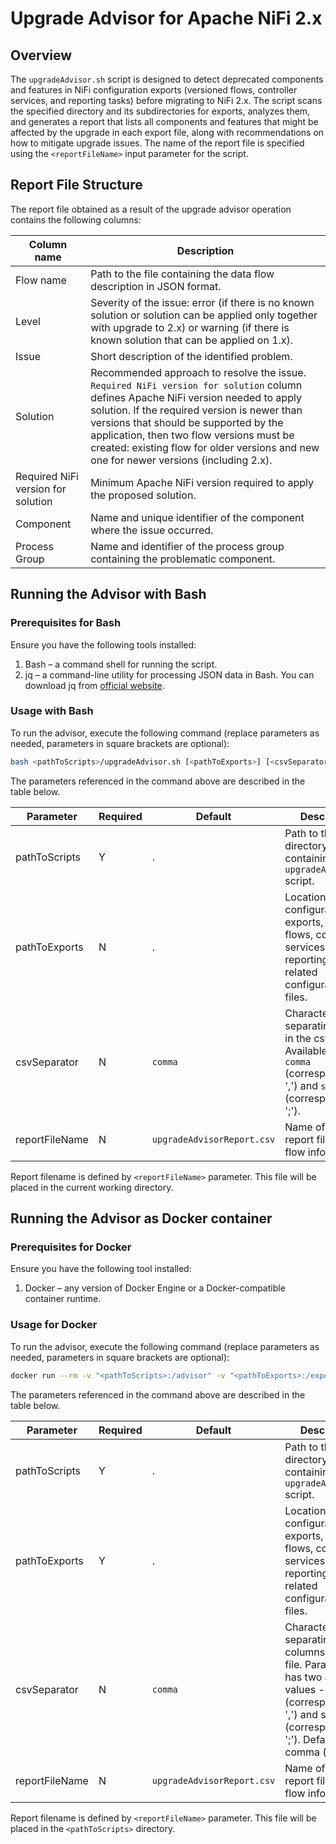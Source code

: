 # Upgrade Advisor for Apache NiFi 2.x

## Overview

The `upgradeAdvisor.sh` script is designed to detect deprecated components and features in NiFi configuration exports (versioned flows, controller services, and reporting tasks) before migrating to NiFi 2.x.
The script scans the specified directory and its subdirectories for exports, analyzes them, and generates a report that lists all components and features that might be affected by the upgrade in each export file, along with recommendations on how to mitigate upgrade issues. The name of the report file is specified using the `<reportFileName>` input parameter for the script.

## Report File Structure

The report file obtained as a result of the upgrade advisor operation contains the following columns:

| Column name                        | Description                                                                                                                                     |
|------------------------------------|-------------------------------------------------------------------------------------------------------------------------------------------------|
| Flow name                          | Path to the file containing the data flow description in JSON format.                                                                           |
| Level                              | Severity of the issue: error (if there is no known solution or solution can be applied only together with upgrade to 2.x) or warning (if there is known solution that can be applied on 1.x).                                                                                             |
| Issue                              | Short description of the identified problem.                                                                                                    |
| Solution                           | Recommended approach to resolve the issue. `Required NiFi version for solution` column defines Apache NiFi version needed to apply solution. If the required version is newer than versions that should be supported by the application, then two flow versions must be created: existing flow for older versions and new one for newer versions (including 2.x). |
| Required NiFi version for solution | Minimum Apache NiFi version required to apply the proposed solution.                                                                            |
| Component                          | Name and unique identifier of the component where the issue occurred.                                                                      |
| Process Group                      | Name and identifier of the process group containing the problematic component.                                                             |

## Running the Advisor with Bash

### Prerequisites for Bash

Ensure you have the following tools installed:
1. Bash – a command shell for running the script.
2. jq – a command-line utility for processing JSON data in Bash. You can download jq from [official website](https://jqlang.org/download/).

### Usage with Bash

To run the advisor, execute the following command (replace parameters as needed, parameters in square brackets are optional):
```bash
bash <pathToScripts>/upgradeAdvisor.sh [<pathToExports>] [<csvSeparator>] [<reportFileName>]
```

The parameters referenced in the command above are described in the table below.

| Parameter      | Required | Default                    | Description                                                                                                                                                                |
|----------------|----------|----------------------------|----------------------------------------------------------------------------------------------------------------------------------------------------------------------------|
| pathToScripts  | Y        | .                          | Path to the directory containing the `upgradeAdvisor.sh` script.                                                                                                           |
| pathToExports  | N        | .                          | Location of NiFi configuration exports, including flows, controller services, reporting tasks, or related configuration files.                                             |
| csvSeparator   | N        | `comma`                    | Character for separating values in the csv file. Available values: `comma` (corresponds to ',') and `semicolon` (corresponds to ';'). |
| reportFileName | N        | `upgradeAdvisorReport.csv` | Name of the report file with flow information.                                                                                                                             |

Report filename is defined by `<reportFileName>` parameter. This file will be placed in the current working directory.

## Running the Advisor as Docker container

### Prerequisites for Docker

Ensure you have the following tool installed:
1. Docker – any version of Docker Engine or a Docker-compatible container runtime.

### Usage for Docker

To run the advisor, execute the following command (replace parameters as needed, parameters in square brackets are optional):
```bash
docker run --rm -v "<pathToScripts>:/advisor" -v "<pathToExports>:/export" -w "/advisor/" --entrypoint=/bin/bash ghcr.io/netcracker/nifi-registry:1.0.3 upgradeAdvisor.sh /export/ [<csvSeparator>] [<reportFileName>]
```

The parameters referenced in the command above are described in the table below.

| Parameter      | Required | Default                    | Description                                                                                                                                                                |
|----------------|----------|----------------------------|----------------------------------------------------------------------------------------------------------------------------------------------------------------------------|
| pathToScripts  | Y        | .                          | Path to the directory containing the `upgradeAdvisor.sh` script.                                                                                                           |
| pathToExports  | Y        | .                          | Location of NiFi configuration exports, including flows, controller services, reporting tasks, or related configuration files.                                             |
| csvSeparator   | N        | `comma`                    | Character for separating columns in csv file. Parameter has two available values -- comma (corresponds to ',') and semicolon (corresponds to ';'). Default is comma (','). |
| reportFileName | N        | `upgradeAdvisorReport.csv` | Name of the report file with flow information.                                                                                                                             |


Report filename is defined by `<reportFileName>` parameter. This file will be placed in the `<pathToScripts>` directory.
